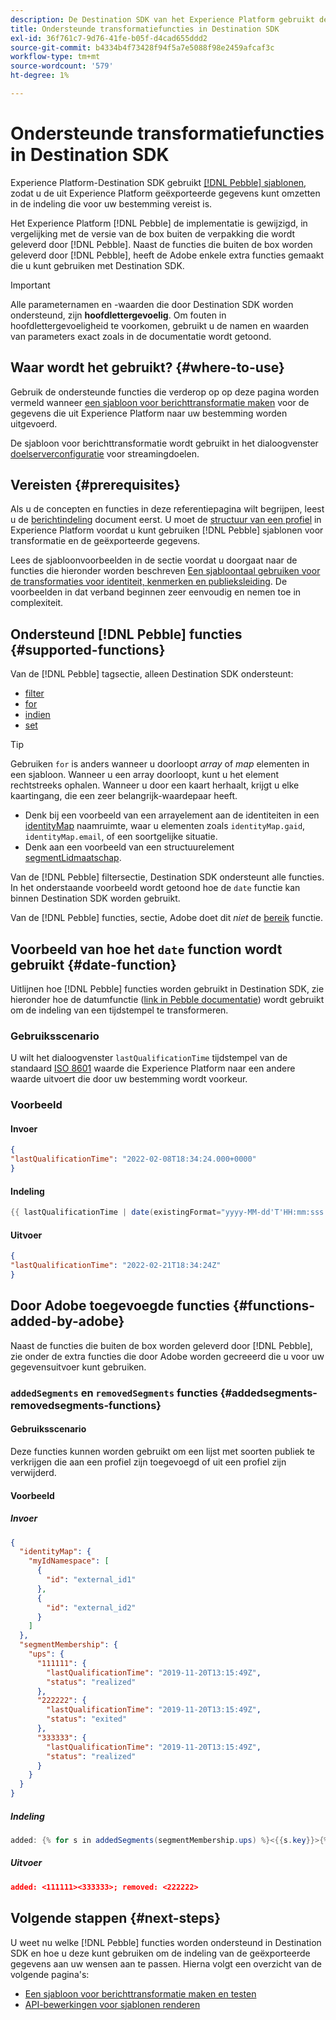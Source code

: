 ```yaml
---
description: De Destination SDK van het Experience Platform gebruikt de malplaatjes van de Kiezelaar, toestaand u om de gegevens die van Experience Platform worden uitgevoerd in het formaat om te zetten dat door uw bestemming wordt vereist.
title: Ondersteunde transformatiefuncties in Destination SDK
exl-id: 36f761c7-9d76-41fe-b05f-d4cad655ddd2
source-git-commit: b4334b4f73428f94f5a7e5088f98e2459afcaf3c
workflow-type: tm+mt
source-wordcount: '579'
ht-degree: 1%

---
```


# Ondersteunde transformatiefuncties in Destination SDK

Experience Platform-Destination SDK gebruikt [[!DNL Pebble] sjablonen](https://pebbletemplates.io/), zodat u de uit Experience Platform geëxporteerde gegevens kunt omzetten in de indeling die voor uw bestemming vereist is.

Het Experience Platform [!DNL Pebble] de implementatie is gewijzigd, in vergelijking met de versie van de box buiten de verpakking die wordt geleverd door [!DNL Pebble]. Naast de functies die buiten de box worden geleverd door [!DNL Pebble], heeft de Adobe enkele extra functies gemaakt die u kunt gebruiken met Destination SDK.

>[!IMPORTANT]
>
>Alle parameternamen en -waarden die door Destination SDK worden ondersteund, zijn **hoofdlettergevoelig**. Om fouten in hoofdlettergevoeligheid te voorkomen, gebruikt u de namen en waarden van parameters exact zoals in de documentatie wordt getoond.

## Waar wordt het gebruikt? {#where-to-use}

Gebruik de ondersteunde functies die verderop op op deze pagina worden vermeld wanneer [een sjabloon voor berichttransformatie maken](../../testing-api/streaming-destinations/create-template.md) voor de gegevens die uit Experience Platform naar uw bestemming worden uitgevoerd.

De sjabloon voor berichttransformatie wordt gebruikt in het dialoogvenster [doelserverconfiguratie](templating-specs.md) voor streamingdoelen.

## Vereisten {#prerequisites}

Als u de concepten en functies in deze referentiepagina wilt begrijpen, leest u de [berichtindeling](message-format.md) document eerst. U moet de [structuur van een profiel](message-format.md#profile-structure) in Experience Platform voordat u kunt gebruiken [!DNL Pebble] sjablonen voor transformatie en de geëxporteerde gegevens.

Lees de sjabloonvoorbeelden in de sectie voordat u doorgaat naar de functies die hieronder worden beschreven [Een sjabloontaal gebruiken voor de transformaties voor identiteit, kenmerken en publieksleiding](message-format.md#using-templating). De voorbeelden in dat verband beginnen zeer eenvoudig en nemen toe in complexiteit.

## Ondersteund [!DNL Pebble] functies {#supported-functions}

Van de [!DNL Pebble] tagsectie, alleen Destination SDK ondersteunt:

* [filter](https://pebbletemplates.io/wiki/tag/filter/)
* [for](https://pebbletemplates.io/wiki/tag/for/)
* [indien](https://pebbletemplates.io/wiki/tag/if/)
* [set](https://pebbletemplates.io/wiki/tag/set/)

>[!TIP]
>
>Gebruiken `for` is anders wanneer u doorloopt *array* of *map* elementen in een sjabloon. Wanneer u een array doorloopt, kunt u het element rechtstreeks ophalen. Wanneer u door een kaart herhaalt, krijgt u elke kaartingang, die een zeer belangrijk-waardepaar heeft.
>
> * Denk bij een voorbeeld van een arrayelement aan de identiteiten in een [identityMap](message-format.md#identities) naamruimte, waar u elementen zoals `identityMap.gaid`, `identityMap.email`, of een soortgelijke situatie.
> * Denk aan een voorbeeld van een structuurelement [segmentLidmaatschap](message-format.md#segment-membership).

Van de [!DNL Pebble] filtersectie, Destination SDK ondersteunt alle functies. In het onderstaande voorbeeld wordt getoond hoe de `date` functie kan binnen Destination SDK worden gebruikt.

Van de [!DNL Pebble] functies, sectie, Adobe doet dit *niet* de [bereik](https://pebbletemplates.io/wiki/function/range/) functie.

## Voorbeeld van hoe het `date` function wordt gebruikt {#date-function}

Uitlijnen hoe [!DNL Pebble] functies worden gebruikt in Destination SDK, zie hieronder hoe de datumfunctie ([link in Pebble documentatie](https://pebbletemplates.io/wiki/filter/date/)) wordt gebruikt om de indeling van een tijdstempel te transformeren.

### Gebruiksscenario

U wilt het dialoogvenster `lastQualificationTime` tijdstempel van de standaard [ISO 8601](https://en.wikipedia.org/wiki/ISO_8601) waarde die Experience Platform naar een andere waarde uitvoert die door uw bestemming wordt voorkeur.

### Voorbeeld

#### Invoer

```json
{
"lastQualificationTime": "2022-02-08T18:34:24.000+0000"
}
```

#### Indeling

```java
{{ lastQualificationTime | date(existingFormat="yyyy-MM-dd'T'HH:mm:sss.SSSX", format="yyyy-MM-dd'T'HH:mm:ssX") }}
```

#### Uitvoer

```json
{
"lastQualificationTime": "2022-02-21T18:34:24Z"
}
```

## Door Adobe toegevoegde functies {#functions-added-by-adobe}

Naast de functies die buiten de box worden geleverd door [!DNL Pebble], zie onder de extra functies die door Adobe worden gecreeerd die u voor uw gegevensuitvoer kunt gebruiken.

### `addedSegments` en `removedSegments` functies {#addedsegments-removedsegments-functions}

#### Gebruiksscenario

Deze functies kunnen worden gebruikt om een lijst met soorten publiek te verkrijgen die aan een profiel zijn toegevoegd of uit een profiel zijn verwijderd.

#### Voorbeeld

##### Invoer

```json
{
  "identityMap": {
    "myIdNamespace": [
      {
        "id": "external_id1"
      },
      {
        "id": "external_id2"
      }
    ]
  },
  "segmentMembership": {
    "ups": {
      "111111": {
        "lastQualificationTime": "2019-11-20T13:15:49Z",
        "status": "realized"
      },
      "222222": {
        "lastQualificationTime": "2019-11-20T13:15:49Z",
        "status": "exited"
      },
      "333333": {
        "lastQualificationTime": "2019-11-20T13:15:49Z",
        "status": "realized"
      }
    }
  }
}
```

##### Indeling

```java
added: {% for s in addedSegments(segmentMembership.ups) %}<{{s.key}}>{% endfor %}; removed: {% for s in removedSegments(segmentMembership.ups) %}<{{s.key}}>{% endfor %}
```

##### Uitvoer

```json
added: <111111><333333>; removed: <222222>
```

<!--

### Added and removed audiences filters {#added-and-removed-segmnts-filters}

#### Use case {#use-case}

These filters are similar to `addedSegments` and `removedSegments`, described above. The only difference is that they are implemented as filters as opposed to functions.

#### Example {#example}

##### Input {#input}

```json
{
  "identityMap": {
    "myIdNamespace": [
      {
        "id": "external_id1"
      },
      {
        "id": "external_id2"
      }
    ]
  },
  "segmentMembership": {
    "ups": {
      "111111": {
        "lastQualificationTime": "2019-11-20T13:15:49Z",
        "status": "realized"
      },
      "222222": {
        "lastQualificationTime": "2019-11-20T13:15:49Z",
        "status": "exited"
      },
      "333333": {
        "lastQualificationTime": "2019-11-20T13:15:49Z",
        "status": "realized"
      }
    }
  }
}
```

##### Format {#format}

```java
added: {% for s in input.profile.segmentMembership.ups | added %}<{{s.key}}>{% endfor %};|removed: {% for s in input.profile.segmentMembership.ups | removed %}<{{s.key}}>{% endfor %};
```

##### Output {#output}

```json
added: <111111><333333>;|removed: <222222>;
```

-->

## Volgende stappen {#next-steps}

U weet nu welke [!DNL Pebble] functies worden ondersteund in Destination SDK en hoe u deze kunt gebruiken om de indeling van de geëxporteerde gegevens aan uw wensen aan te passen. Hierna volgt een overzicht van de volgende pagina&#39;s:

* [Een sjabloon voor berichttransformatie maken en testen](../../testing-api/streaming-destinations/create-template.md)
* [API-bewerkingen voor sjablonen renderen](../../testing-api/streaming-destinations/render-template-api.md)
